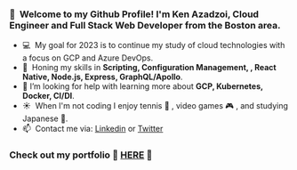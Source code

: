 ### 👋  &nbsp;Welcome to my Github Profile! I'm Ken Azadzoi, Cloud Engineer and Full Stack Web Developer from the Boston area.

- :computer: &nbsp;My goal for 2023 is to continue my study of cloud technologies with a focus on GCP and Azure DevOps.
- :seedling: &nbsp;Honing my skills in **Scripting, Configuration Management, , React Native, Node.js, Express, GraphQL/Apollo**.
- 🤔 I’m looking for help with learning more about **GCP, Kubernetes, Docker, CI/DI**.
- :sunny: &nbsp;When I'm not coding I enjoy tennis :tennis: , video games :video_game: , and studying Japanese :crossed_flags:.
- 📫  &nbsp;Contact me via: 
  [Linkedin](https://www.linkedin.com/in/k-azadzoi/) or [Twitter](https://twitter.com/ItsKenCharette)
  
  
 ### Check out my portfolio :tada: [HERE](https://kencharette.com) :tada:


<!--
**k-charette/k-charette** is a ✨ _special_ ✨ repository because its `README.md` (this file) appears on your GitHub profile.

Here are some ideas to get you started:

- 🔭 I’m currently working on ...
- 🌱 I’m currently learning ...
- 👯 I’m looking to collaborate on ...
- 🤔 I’m looking for help with ...
- 💬 Ask me about ...
- 📫 How to reach me: ...
- 😄 Pronouns: ...
- ⚡ Fun fact: ...
-->
